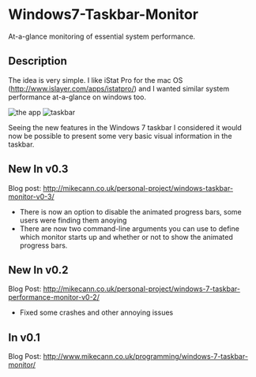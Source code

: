 # Windows7-Taskbar-Monitor

At-a-glance monitoring of essential system performance.

## Description

The idea is very simple. I like iStat Pro for the mac OS (<http://www.islayer.com/apps/istatpro/>) and I wanted similar system performance at-a-glance on windows too.

![the app](http://www.mikecann.co.uk/projects/TaskbarSystemMonitor/Shot_01.png)
![taskbar](http://www.mikecann.co.uk/wp-content/uploads/2010/03/ScreenHunter_03-Mar.-14-21.46.gif)

Seeing the new features in the Windows 7 taskbar I considered it would now be possible to present some very basic visual information in the taskbar.

## New In v0.3

Blog post: <http://mikecann.co.uk/personal-project/windows-taskbar-monitor-v0-3/>

+ There is now an option to disable the animated progress bars, some users were finding them anoying
+ There are now two command-line arguments you can use to define which monitor starts up and whether or not to show the animated progress bars.

## New In v0.2

Blog Post: <http://mikecann.co.uk/personal-project/windows-7-taskbar-performance-monitor-v0-2/>

+ Fixed some crashes and other annoying issues

## In v0.1

Blog Post: <http://www.mikecann.co.uk/programming/windows-7-taskbar-monitor/>